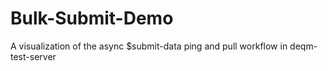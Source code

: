# Bulk-Submit-Demo
A visualization of the async $submit-data ping and pull workflow in deqm-test-server
